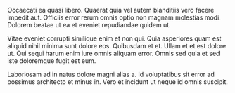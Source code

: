 Occaecati ea quasi libero. Quaerat quia vel autem blanditiis vero facere impedit aut. Officiis error rerum omnis optio non magnam molestias modi. Dolorem beatae ut ea et eveniet repudiandae quidem ut.
 Vitae eveniet corrupti similique enim et non qui. Quia asperiores quam est aliquid nihil minima sunt dolore eos. Quibusdam et et. Ullam et et est dolore ut. Qui sequi harum enim iure omnis aliquam error. Omnis sed quia et sed iste doloremque fugit est eum.
 Laboriosam ad in natus dolore magni alias a. Id voluptatibus sit error ad possimus architecto et minus in. Vero et incidunt ut neque id omnis suscipit.